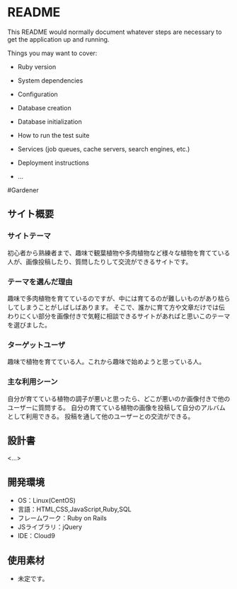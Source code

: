 # README

This README would normally document whatever steps are necessary to get the
application up and running.

Things you may want to cover:

* Ruby version

* System dependencies

* Configuration

* Database creation

* Database initialization

* How to run the test suite

* Services (job queues, cache servers, search engines, etc.)

* Deployment instructions

* ...

#Gardener

## サイト概要
### サイトテーマ
初心者から熟練者まで、趣味で観葉植物や多肉植物など様々な植物を育てている人が、画像投稿したり、質問したりして交流ができるサイトです。

### テーマを選んだ理由
趣味で多肉植物を育てているのですが、中には育てるのが難しいものがあり枯らしてしまうことがしばしばあります。
そこで、誰かに育て方や文章だけでは伝わりにくい部分を画像付きで気軽に相談できるサイトがあればと思いこのテーマを選びました。

### ターゲットユーザ
趣味で植物を育てている人。これから趣味で始めようと思っている人。

### 主な利用シーン
自分が育てている植物の調子が悪いと思ったら、どこが悪いのか画像付きで他のユーザーに質問する。
自分の育てている植物の画像を投稿して自分のアルバムとして利用できる。
投稿を通して他のユーザーとの交流ができる。

## 設計書
<...>

## 開発環境
- OS：Linux(CentOS)
- 言語：HTML,CSS,JavaScript,Ruby,SQL
- フレームワーク：Ruby on Rails
- JSライブラリ：jQuery
- IDE：Cloud9

## 使用素材
- 未定です。